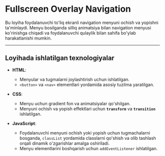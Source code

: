 # Fullscreen Overlay Navigation

Bu loyiha foydalanuvchi to'liq ekranli navigation menyuni ochish va yopishni ta'minlaydi. Menyu bosilganda silliq animatsiya bilan navigation menyusi ko'rinishga chiqadi va foydalanuvchi qulaylik bilan sahifa bo'ylab harakatlanishi mumkin.

---

## Loyihada ishlatilgan texnologiyalar

- **HTML**:  
  - Menyular va tugmalarni joylashtirish uchun ishlatilgan.  
  - `<button>` va `<nav>` elementlari yordamida asosiy tuzilma yaratilgan.

- **CSS**:  
  - Menyu uchun gradient fon va animatsiyalar qo'shilgan.  
  - Menyuni ochish va yopish effektlari uchun **`transform`** va **`transition`** ishlatilgan.  

- **JavaScript**:  
  - Foydalanuvchi menyuni ochish yoki yopish uchun tugmachalarni bosganda, `classList` yordamida classlarni qo'shish va olib tashlash orqali dinamik o'zgarishlar amalga oshiriladi.  
  - Menyu elementlarini boshqarish uchun `addEventListener` ishlatilgan.
